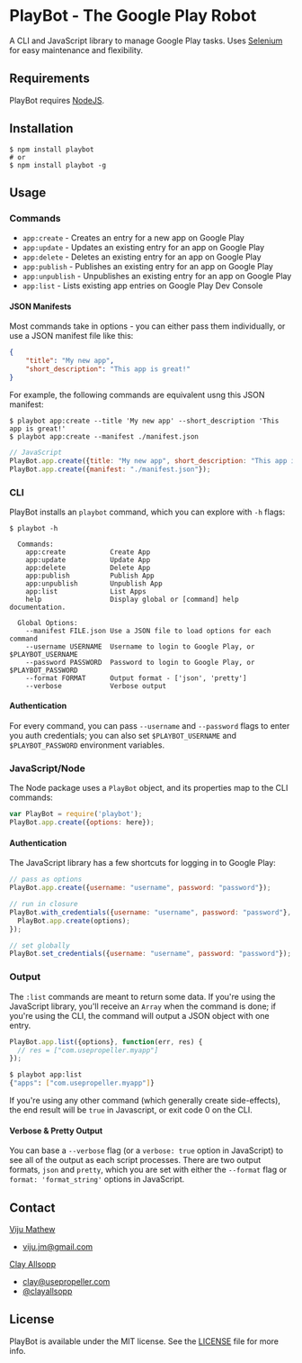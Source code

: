 # PlayBot - The Google Play Robot

A CLI and JavaScript library to manage Google Play tasks. Uses [Selenium](http://docs.seleniumhq.org/) for easy maintenance and flexibility.

## Requirements

PlayBot requires [NodeJS](http://nodejs.org/).

## Installation

```
$ npm install playbot
# or
$ npm install playbot -g
```

## Usage

### Commands

- `app:create` - Creates an entry for a new app on Google Play
- `app:update` - Updates an existing entry for an app on Google Play
- `app:delete` - Deletes an existing entry for an app on Google Play
- `app:publish` - Publishes an existing entry for an app on Google Play
- `app:unpublish` - Unpublishes an existing entry for an app on Google Play
- `app:list` - Lists existing app entries on Google Play Dev Console

#### JSON Manifests

Most commands take in options - you can either pass them individually, or use a JSON manifest file like this:

```json
{
    "title": "My new app",
    "short_description": "This app is great!"
}
```

For example, the following commands are equivalent usng this JSON manifest:

```shell
$ playbot app:create --title 'My new app' --short_description 'This app is great!'
$ playbot app:create --manifest ./manifest.json
```

```javascript
// JavaScript
PlayBot.app.create({title: "My new app", short_description: "This app is great!"});
PlayBot.app.create({manifest: "./manifest.json"});
```

### CLI

PlayBot installs an `playbot` command, which you can explore with `-h` flags:

```shell
$ playbot -h

  Commands:
    app:create           Create App
    app:update           Update App
    app:delete           Delete App
    app:publish          Publish App
    app:unpublish        Unpublish App
    app:list             List Apps
    help                 Display global or [command] help documentation.

  Global Options:
    --manifest FILE.json Use a JSON file to load options for each command
    --username USERNAME  Username to login to Google Play, or $PLAYBOT_USERNAME
    --password PASSWORD  Password to login to Google Play, or $PLAYBOT_PASSWORD
    --format FORMAT      Output format - ['json', 'pretty']
    --verbose            Verbose output
```

#### Authentication

For every command, you can pass `--username` and `--password` flags to enter you auth credentials; you can also set `$PLAYBOT_USERNAME` and `$PLAYBOT_PASSWORD` environment variables.

### JavaScript/Node

The Node package uses a `PlayBot` object, and its properties map to the CLI commands:

```javascript
var PlayBot = require('playbot');
PlayBot.app.create({options: here});
```

#### Authentication

The JavaScript library has a few shortcuts for logging in to Google Play:

```javascript
// pass as options
PlayBot.app.create({username: "username", password: "password"});

// run in closure
PlayBot.with_credentials({username: "username", password: "password"}, function() {
  PlayBot.app.create(options);
});

// set globally
PlayBot.set_credentials({username: "username", password: "password"});
```


### Output

The `:list` commands are meant to return some data. If you're using the JavaScript library, you'll receive an `Array` when the command is done; if you're using the CLI, the command will output a JSON object with one entry.

```javascript
PlayBot.app.list({options}, function(err, res) {
  // res = ["com.usepropeller.myapp"]
});
```

```bash
$ playbot app:list
{"apps": ["com.usepropeller.myapp"]}
```

If you're using any other command (which generally create side-effects), the end result will be `true` in Javascript, or exit code 0 on the CLI.

#### Verbose & Pretty Output

You can base a `--verbose` flag (or a `verbose: true` option in JavaScript) to see all of the output as each script processes. There are two output formats, `json` and `pretty`, which you are set with either the `--format` flag or `format: 'format_string'` options in JavaScript.

## Contact

[Viju Mathew](https://github.com/vijumathew)
- [viju.jm@gmail.com](mailto:viju.jm@gmail.com)

[Clay Allsopp](http://clayallsopp.com/)
- [clay@usepropeller.com](mailto:clay@usepropeller.com)
- [@clayallsopp](https://twitter.com/clayallsopp)

## License

PlayBot is available under the MIT license. See the [LICENSE](LICENSE) file for more info.
